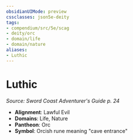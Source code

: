 ```yaml
---
obsidianUIMode: preview
cssclasses: json5e-deity
tags:
- compendium/src/5e/scag
- deity/orc
- domain/life
- domain/nature
aliases: 
- Luthic
---
```

# Luthic
*Source: Sword Coast Adventurer's Guide p. 24* 

- **Alignment**: Lawful Evil
- **Domains**: Life, Nature
- **Pantheon**: Orc
- **Symbol**: Orcish rune meaning "cave entrance"